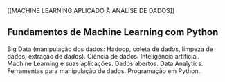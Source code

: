 [[MACHINE LEARNING APLICADO À ANÁLISE DE DADOS]]

## Fundamentos de Machine Learning com Python
Big Data (manipulação dos dados: Hadoop, coleta de dados, limpeza de dados, extração de dados). Ciência de dados. Inteligência artificial. Machine Learning e suas aplicações. Dados abertos. Data Analytics. Ferramentas para manipulação de dados. Programação em Python.